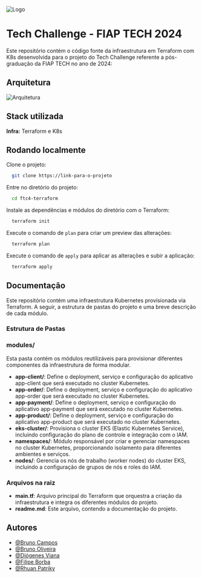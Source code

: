 ![Logo](https://avatars.githubusercontent.com/u/79948663?s=200&v=4)

# Tech Challenge - FIAP TECH 2024

Este repositório contém o código fonte da infraestrutura em Terraform com K8s desenvolvida para o projeto do Tech Challenge referente a pós-graduação da FIAP TECH no ano de 2024:

## Arquitetura
![Arquitetura](.assests/arquitetura.png)

## Stack utilizada

**Infra:** Terraform e K8s

## Rodando localmente

Clone o projeto:

```bash
  git clone https://link-para-o-projeto
```

Entre no diretório do projeto:

```bash
  cd ftc4-terraform
```

Instale as dependências e módulos do diretório com o Terraform:

```bash
  terraform init
```

Execute o comando de `plan` para criar um preview das alterações:

```bash
  terraform plan
```

Execute o comando de `apply` para aplicar as alterações e subir a aplicação:

```bash
  terraform apply
```

## Documentação

Este repositório contém uma infraestrutura Kubernetes provisionada via Terraform. A seguir, a estrutura de pastas do projeto e uma breve descrição de cada módulo.

### Estrutura de Pastas

### modules/

Esta pasta contém os módulos reutilizáveis para provisionar diferentes componentes da infraestrutura de forma modular.

-  **app-client/**: Define o deployment, serviço e configuração do aplicativo app-client que será executado no cluster Kubernetes.
-  **app-order/**: Define o deployment, serviço e configuração do aplicativo app-order que será executado no cluster Kubernetes.
-  **app-payment/**: Define o deployment, serviço e configuração do aplicativo app-payment que será executado no cluster Kubernetes.
-  **app-product/**: Define o deployment, serviço e configuração do aplicativo app-product que será executado no cluster Kubernetes.
-  **eks-cluster/**: Provisiona o cluster EKS (Elastic Kubernetes Service), incluindo configuração do plano de controle e integração com o IAM.
-  **namespaces/**: Módulo responsável por criar e gerenciar namespaces no cluster Kubernetes, proporcionando isolamento para diferentes ambientes e serviços.
-  **nodes/**: Gerencia os nós de trabalho (worker nodes) do cluster EKS, incluindo a configuração de grupos de nós e roles do IAM.

### Arquivos na raiz

-  **main.tf**: Arquivo principal do Terraform que orquestra a criação da infraestrutura e integra os diferentes módulos do projeto.
-  **readme.md**: Este arquivo, contendo a documentação do projeto.

## Autores

-  [@Bruno Campos](https://github.com/brunocamposousa)
-  [@Bruno Oliveira](https://github.com/bgoulart)
-  [@Diógenes Viana](https://github.com/diogenesviana)
-  [@Filipe Borba](https://www.github.com/filipexxborba)
-  [@Rhuan Patriky](https://github.com/rhuanpk)

